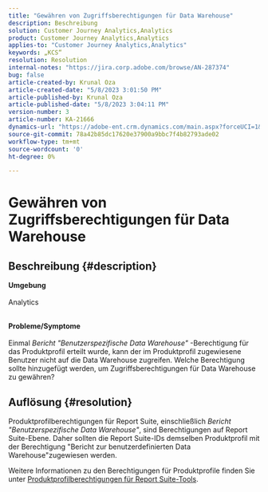 ```yaml
---
title: "Gewähren von Zugriffsberechtigungen für Data Warehouse"
description: Beschreibung
solution: Customer Journey Analytics,Analytics
product: Customer Journey Analytics,Analytics
applies-to: "Customer Journey Analytics,Analytics"
keywords: „KCS“
resolution: Resolution
internal-notes: "https://jira.corp.adobe.com/browse/AN-287374"
bug: false
article-created-by: Krunal Oza
article-created-date: "5/8/2023 3:01:50 PM"
article-published-by: Krunal Oza
article-published-date: "5/8/2023 3:04:11 PM"
version-number: 3
article-number: KA-21666
dynamics-url: "https://adobe-ent.crm.dynamics.com/main.aspx?forceUCI=1&pagetype=entityrecord&etn=knowledgearticle&id=1610a63c-b1ed-ed11-8849-6045bd006268"
source-git-commit: 78a42b85dc17620e37900a9bbc7f4b82793ade02
workflow-type: tm+mt
source-wordcount: '0'
ht-degree: 0%

---
```


# Gewähren von Zugriffsberechtigungen für Data Warehouse

## Beschreibung {#description}

<b>Umgebung</b><br><br>Analytics <br><br>

<b>Probleme/Symptome</b><br><br>Einmal *Bericht &quot;Benutzerspezifische Data Warehouse&quot;* -Berechtigung für das Produktprofil erteilt wurde, kann der im Produktprofil zugewiesene Benutzer nicht auf die Data Warehouse zugreifen. Welche Berechtigung sollte hinzugefügt werden, um Zugriffsberechtigungen für Data Warehouse zu gewähren?<br>

## Auflösung {#resolution}


Produktprofilberechtigungen für Report Suite, einschließlich *Bericht &quot;Benutzerspezifische Data Warehouse&quot;*, sind Berechtigungen auf Report Suite-Ebene. Daher sollten die Report Suite-IDs demselben Produktprofil mit der Berechtigung &quot;Bericht zur benutzerdefinierten Data Warehouse&quot;zugewiesen werden.

Weitere Informationen zu den Berechtigungen für Produktprofile finden Sie unter [Produktprofilberechtigungen für Report Suite-Tools](https://experienceleague.adobe.com/docs/analytics/admin/admin-console/permissions/report-suite-tools.html?lang=en).
